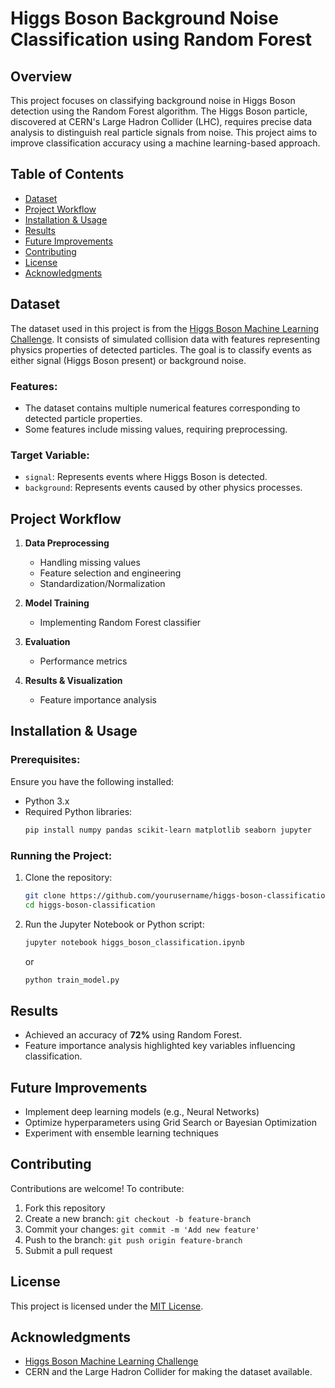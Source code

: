 # Higgs Boson Background Noise Classification using Random Forest

## Overview
This project focuses on classifying background noise in Higgs Boson detection using the Random Forest algorithm. The Higgs Boson particle, discovered at CERN's Large Hadron Collider (LHC), requires precise data analysis to distinguish real particle signals from noise. This project aims to improve classification accuracy using a machine learning-based approach.

## Table of Contents
- [Dataset](#dataset)
- [Project Workflow](#project-workflow)
- [Installation & Usage](#installation--usage)
- [Results](#results)
- [Future Improvements](#future-improvements)
- [Contributing](#contributing)
- [License](#license)
- [Acknowledgments](#acknowledgments)

## Dataset
The dataset used in this project is from the [Higgs Boson Machine Learning Challenge](https://www.kaggle.com/c/higgs-boson). It consists of simulated collision data with features representing physics properties of detected particles. The goal is to classify events as either signal (Higgs Boson present) or background noise.

### Features:
- The dataset contains multiple numerical features corresponding to detected particle properties.
- Some features include missing values, requiring preprocessing.

### Target Variable:
- `signal`: Represents events where Higgs Boson is detected.
- `background`: Represents events caused by other physics processes.

## Project Workflow
1. **Data Preprocessing**
   - Handling missing values
   - Feature selection and engineering
   - Standardization/Normalization
   
2. **Model Training**
   - Implementing Random Forest classifier
   
3. **Evaluation**
   - Performance metrics
     
4. **Results & Visualization**
   - Feature importance analysis
  
   
## Installation & Usage
### Prerequisites:
Ensure you have the following installed:
- Python 3.x
- Required Python libraries:
  ```sh
  pip install numpy pandas scikit-learn matplotlib seaborn jupyter
  ```

### Running the Project:
1. Clone the repository:
   ```sh
   git clone https://github.com/yourusername/higgs-boson-classification.git
   cd higgs-boson-classification
   ```
2. Run the Jupyter Notebook or Python script:
   ```sh
   jupyter notebook higgs_boson_classification.ipynb
   ```
   or
   ```sh
   python train_model.py
   ```

## Results
- Achieved an accuracy of **72%** using Random Forest.
- Feature importance analysis highlighted key variables influencing classification.

## Future Improvements
- Implement deep learning models (e.g., Neural Networks)
- Optimize hyperparameters using Grid Search or Bayesian Optimization
- Experiment with ensemble learning techniques

## Contributing
Contributions are welcome! To contribute:
1. Fork this repository
2. Create a new branch: `git checkout -b feature-branch`
3. Commit your changes: `git commit -m 'Add new feature'`
4. Push to the branch: `git push origin feature-branch`
5. Submit a pull request

## License
This project is licensed under the [MIT License](LICENSE).

## Acknowledgments
- [Higgs Boson Machine Learning Challenge](https://www.kaggle.com/c/higgs-boson)
- CERN and the Large Hadron Collider for making the dataset available.



